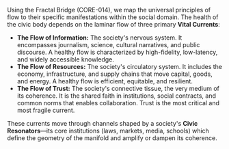 Using the Fractal Bridge (CORE-014), we map the universal principles of flow to their specific manifestations within the social domain. The health of the civic body depends on the laminar flow of three primary **Vital Currents**:

*   **The Flow of Information:** The society's nervous system. It encompasses journalism, science, cultural narratives, and public discourse. A healthy flow is characterized by high-fidelity, low-latency, and widely accessible knowledge.
*   **The Flow of Resources:** The society's circulatory system. It includes the economy, infrastructure, and supply chains that move capital, goods, and energy. A healthy flow is efficient, equitable, and resilient.
*   **The Flow of Trust:** The society's connective tissue, the very medium of its coherence. It is the shared faith in institutions, social contracts, and common norms that enables collaboration. Trust is the most critical and most fragile current.

These currents move through channels shaped by a society's **Civic Resonators**—its core institutions (laws, markets, media, schools) which define the geometry of the manifold and amplify or dampen its coherence.